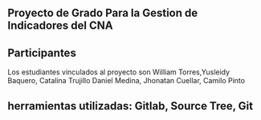 ## Proyecto de Grado Para la Gestion de Indicadores del CNA

## Participantes

Los estudiantes vinculados al proyecto son William Torres,Yusleidy Baquero, Catalina Trujillo
Daniel Medina, Jhonatan Cuellar, Camilo Pinto 
## herramientas utilizadas: Gitlab, Source Tree, Git
